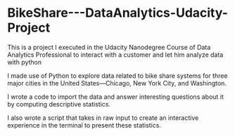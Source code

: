 # BikeShare---DataAnalytics-Udacity-Project

This is a project I executed in the Udacity Nanodegree Course of Data Analytics Professional to interact with a customer and let him analyze data with python

I made use of Python to explore data related to bike share systems for three major cities in the United States—Chicago, New York City, and Washington. 

I wrote a code to import the data and answer interesting questions about it by computing descriptive statistics. 

I also wrote a script that takes in raw input to create an interactive experience in the terminal to present these statistics.
